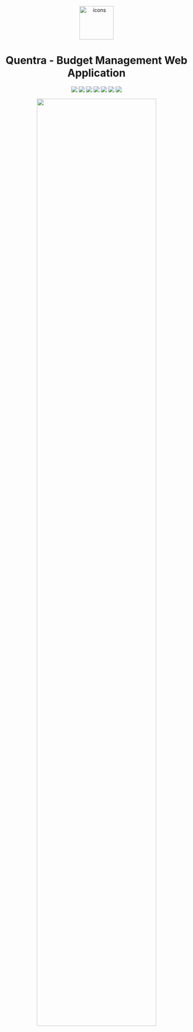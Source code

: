 
<div align="center">
<img width="92" height="90" alt="icons" src="https://github.com/user-attachments/assets/ff10c16f-399d-4978-bfed-a0eef54a631e" />
</a>
  

<h1>Quentra - Budget Management Web Application</h1>

![](https://img.shields.io/badge/TypeScript-007ACC?style=for-the-badge&logo=typescript&logoColor=white)
![](https://img.shields.io/badge/Angular-DD0031?style=for-the-badge&logo=angular&logoColor=white)
![](https://img.shields.io/badge/Sass-CC6699?style=for-the-badge&logo=sass&logoColor=white)
![](https://img.shields.io/badge/Node%20js-339933?style=for-the-badge&logo=nodedotjs&logoColor=white)
![](https://img.shields.io/badge/Express%20js-000000?style=for-the-badge&logo=express&logoColor=white)
![](https://img.shields.io/badge/typeorm-FE0803?style=for-the-badge&logo=typeorm&logoColor=white)
![](https://img.shields.io/badge/Jest-C21325?style=for-the-badge&logo=jest&logoColor=white)

<img src="https://github.com/user-attachments/assets/8b56bb83-3cbe-456c-abcf-7e7fa328780b" width="80%" />


</div>
